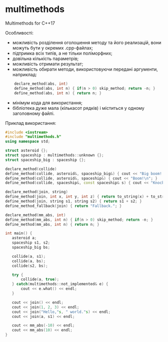 # multimethods
Multimethods for C++17

Особливості:

* можливість розділення оголошення методу та його реализацій, вони можуть бути у окремих .cpp-файлах;
* підтримка всіх типів, а не тільки поліморфних;
* довільна кількість параметрів;
* можливість отримати результат;
* можливість обирати методи, використовуючи передані аргументи, наприклад:
```C++
    declare_method(abs, int)
    define_method(abs, int n) { if(n > 0) skip_method; return -n; }
    define_method(abs, int n) { return n; }
```
* мінімум кода для використання;
* бібліотека дуже мала (кількасот рядків) і міститься у одному заголовному файлі.

Приклад використання:

```C++
#include <iostream>
#include "multimethods.h"
using namespace std;

struct asteroid {};
struct spaceship : multimethods::unknown {};
struct spaceship_big : spaceship {};

declare_method(collide)
define_method(collide, asteroid&, spaceship_big&) { cout << "Big boom!.\n"; }
define_method(collide, asteroid&, spaceship&) { cout << "Boom!\n"; }
define_method(collide, spaceship&, const spaceship& s) { cout << "Knock, knock.\n"; }

declare_method(join, string)
define_method(join, int x, int y, int z) { return to_string(x) + to_string(y) + to_string(z); }
define_method(join, string s1, string s2) { return s1 + s2; }
define_method_fallback(join) { return "Fallback."; }

declare_method(mm_abs, int)
define_method(mm_abs, int n) { if(n > 0) skip_method; return -n; }
define_method(mm_abs, int n) { return n; }

int main() {
   asteroid a;
   spaceship s1, s2;
   spaceship_big bs;

   collide(a, s1);
   collide(a, bs);
   collide(s2, bs);

   try {
       collide(a, true);
   } catch(multimethods::not_implemented& e) {
       cout << e.what() << endl;
   }

   cout << join() << endl;
   cout << join(1, 2, 3) << endl;
   cout << join("Hello,"s, " world."s) << endl;
   cout << join(a, s1) << endl;

   cout << mm_abs(-10) << endl;
   cout << mm_abs(10) << endl;
}
```
